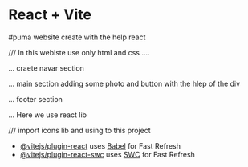 # React + Vite

#puma website create with the help react 

/// In this webiste use only html and css ....

... craete navar section 

... main section adding some photo and button with the hlep of the div 

... footer section 


... Here we use react lib  

/// import icons lib and using to this project










- [@vitejs/plugin-react](https://github.com/vitejs/vite-plugin-react/blob/main/packages/plugin-react/README.md) uses [Babel](https://babeljs.io/) for Fast Refresh
- [@vitejs/plugin-react-swc](https://github.com/vitejs/vite-plugin-react-swc) uses [SWC](https://swc.rs/) for Fast Refresh
